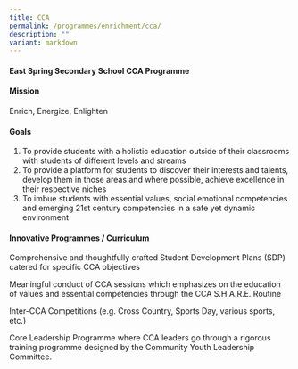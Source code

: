 ```yaml
---
title: CCA
permalink: /programmes/enrichment/cca/
description: ""
variant: markdown
---
```

<h4><strong>East Spring Secondary School CCA Programme</strong></h4>
<h4><strong>Mission</strong></h4>
<p>Enrich, Energize, Enlighten</p>
<h4><strong>Goals</strong></h4>
<ol>
<li>To provide students with a holistic education outside of their classrooms with students of different levels and streams&nbsp;</li>
<li>To provide a platform for students to discover their interests and talents, develop them in those areas and where possible, achieve excellence in their respective niches&nbsp;</li>
<li>To imbue students with essential values, social emotional competencies and emerging 21st century competencies in a safe yet dynamic environment</li>
</ol>
<h4><strong>Innovative Programmes / Curriculum</strong></h4>
<p>Comprehensive and thoughtfully crafted Student Development Plans (SDP) catered for specific CCA objectives</p>
<p>Meaningful conduct of CCA sessions which emphasizes on the education of values and essential competencies through the CCA S.H.A.R.E. Routine</p>
<p>Inter-CCA Competitions (e.g. Cross Country, Sports Day, various sports, etc.)</p>
<p>Core Leadership Programme where CCA leaders go through a rigorous training programme designed by the Community Youth Leadership Committee.</p>
